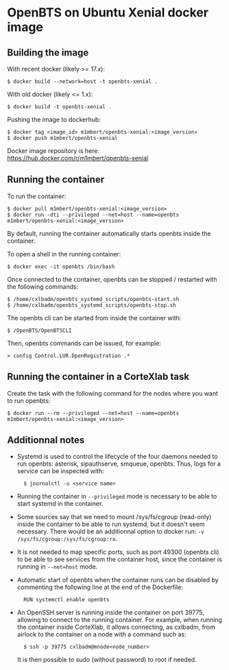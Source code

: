 OpenBTS on Ubuntu Xenial docker image
=====================================

Building the image
------------------

With recent docker (likely >= 17.x):

    $ docker build --network=host -t openbts-xenial .

With old docker (likely <= 1.x):

    $ docker build -t openbts-xenial .

Pushing the image to dockerhub:

    $ docker tag <image_id> m1mbert/openbts-xenial:<image_version>
    $ docker push m1mbert/openbts-xenial

Docker image repository is here: https://hub.docker.com/r/m1mbert/openbts-xenial

Running the container
---------------------

To run the container:

    $ docker pull m1mbert/openbts-xenial:<image_version>
    $ docker run -dti --privileged --net=host --name=openbts m1mbert/openbts-xenial:<image_version>

By default, running the container automatically starts openbts inside
the container.

To open a shell in the running container:

    $ docker exec -it openbts /bin/bash

Once connected to the container, openbts can be stopped / restarted
with the following commands:

    $ /home/cxlbadm/openbts_systemd_scripts/openbts-start.sh
    $ /home/cxlbadm/openbts_systemd_scripts/openbts-stop.sh

The openbts cli can be started from inside the container with:

    $ /OpenBTS/OpenBTSCLI

Then, openbts commands can be issued, for example:

    > config Control.LUR.OpenRegistration .*

Running the container in a CorteXlab task
-----------------------------------------

Create the task with the following command for the nodes where you
want to run openbts:

    $ docker run --rm --privileged --net=host --name=openbts m1mbert/openbts-xenial:<image_version>

Additionnal notes
-----------------

- Systemd is used to control the lifecycle of the four daemons needed
  to run openbts: asterisk, sipauthserve, smqueue, openbts. Thus, logs
  for a service can be inspected with:

        $ journalctl -u <service name>

- Running the container in `--privileged` mode is necessary to be able
  to start systemd in the container.

- Some sources say that we need to mount /sys/fs/cgroup (read-only)
  inside the container to be able to run systemd, but it doesn't seem
  necessary. There would be an additionnal option to docker run: `-v
  /sys/fs/cgroup:/sys/fs/cgroup:ro`.

- It is not needed to map specific ports, such as port 49300 (openbts
  cli) to be able to see services from the container host, since the
  container is running in `--net=host` mode.

- Automatic start of openbts when the container runs can be disabled
  by commenting the following line at the end of the Dockerfile:

        RUN systemctl enable openbts

- An OpenSSH server is running inside the container on port 39775,
  allowing to connect to the running container. For example, when
  running the container inside CorteXlab, it allows connecting, as
  cxlbadm, from airlock to the container on a node with a command such
  as:

        $ ssh -p 39775 cxlbadm@mnode<node_number>

  It is then possible to sudo (without password) to root if needed.

